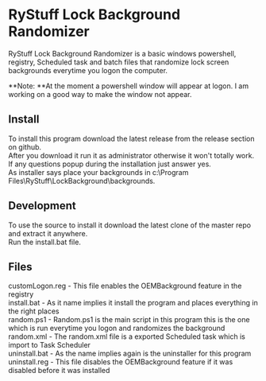 RyStuff Lock Background Randomizer
==================================
RyStuff Lock Background Randomizer is a basic windows powershell, registry, Scheduled task and batch files that randomize lock screen backgrounds everytime you logon the computer.

**Note: **At the moment a powershell window will appear at logon. I am working on a good way to make the window not appear.

Install
-------
To install this program download the latest release from the release section on github.  
After you download it run it as administrator otherwise it won't totally work.  
If any questions popup during the installation just answer yes.  
As installer says place your backgrounds in c:\Program Files\RyStuff\LockBackground\backgrounds.  

Development
-----------
To use the source to install it download the latest clone of the master repo and extract it anywhere.  
Run the install.bat file.  

Files
-----
customLogon.reg - This file enables the OEMBackground feature in the registry  
install.bat - As it name implies it install the program and places everything in the right places  
random.ps1 - Random.ps1 is the main script in this program this is the one which is run everytime you logon and randomizes the background  
random.xml - The random.xml file is a exported Scheduled task which is import to Task Scheduler  
uninstall.bat - As the name implies again is the uninstaller for this program  
uninstall.reg - This file disables the OEMBackground feature if it was disabled before it was installed  
